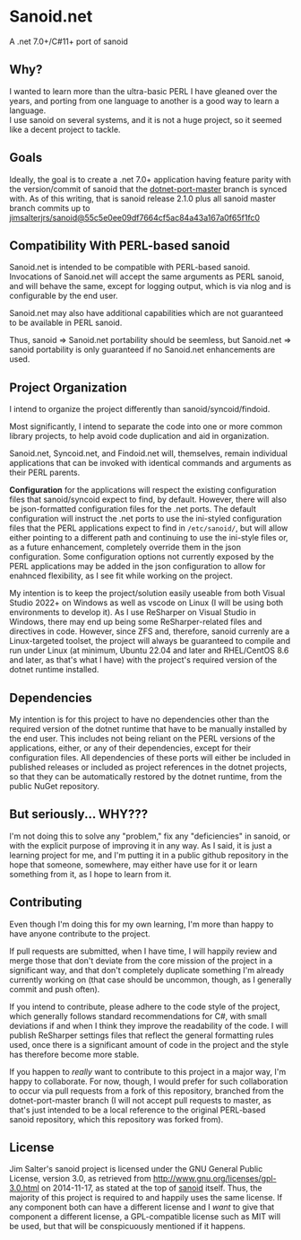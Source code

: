  # Sanoid.net

 A .net 7.0+/C#11+ port of sanoid
 
 ## Why?

 I wanted to learn more than the ultra-basic PERL I have gleaned over the years, and porting from one language to
 another is a good way to learn a language.\
 I use sanoid on several systems, and it is not a huge project, so it seemed like a decent project to tackle.

 ## Goals

 Ideally, the goal is to create a .net 7.0+ application having feature parity with the version/commit of sanoid
 that the [dotnet-port-master](../tree/dotnet-port-master) branch is synced with. As of this writing, that is
 sanoid release 2.1.0 plus all sanoid master branch commits up to
 [jimsalterjrs/sanoid@55c5e0ee09df7664cf5ac84a43a167a0f65f1fc0](https://github.com/jimsalterjrs/sanoid/commit/55c5e0ee09df7664cf5ac84a43a167a0f65f1fc0)
 
 ## Compatibility With PERL-based sanoid
 
 Sanoid.net is intended to be compatible with PERL-based sanoid. Invocations of Sanoid.net will accept the same
 arguments as PERL sanoid, and will behave the same, except for logging output, which is via nlog and is
 configurable by the end user.
 
 Sanoid.net may also have additional capabilities which are not guaranteed to be available in PERL sanoid.
 
 Thus, sanoid => Sanoid.net portability should be seemless, but Sanoid.net => sanoid portability is only
 guaranteed if no Sanoid.net enhancements are used.

 ## Project Organization

 I intend to organize the project differently than sanoid/syncoid/findoid.

 Most significantly, I intend to separate the code into one or more common library projects, to help avoid code
 duplication and aid in organization.

 Sanoid.net, Syncoid.net, and Findoid.net will, themselves, remain individual applications that can be invoked with
 identical commands and arguments as their PERL parents.

 **Configuration** for the applications will respect the existing configuration files that sanoid/syncoid expect to
 find, by default. However, there will also be json-formatted configuration files for the .net ports. The default 
 configuration will instruct the .net ports to use the ini-styled configuration files that the PERL applications 
 expect to find in `/etc/sanoid/`, but will allow either pointing to a different path and continuing to use the 
 ini-style files or, as a future enhancement, completely override them in the json configuration. Some 
 configuration options not currently exposed by the PERL applications may be added in the json configuration to
 allow for enahnced flexibility, as I see fit while working on the project.

 My intention is to keep the project/solution easily useable from both Visual Studio 2022+ on Windows as well as
 vscode on Linux (I will be using both environments to develop it). As I use ReSharper on Visual Studio in Windows,
 there may end up being some ReSharper-related files and directives in code. However, since ZFS and, therefore,
 sanoid currenly are a Linux-targeted toolset, the project will always be guaranteed to compile and run under Linux
 (at minimum, Ubuntu 22.04 and later and RHEL/CentOS 8.6 and later, as that's what I have) with the project's
 required version of the dotnet runtime installed.

 ## Dependencies

 My intention is for this project to have no dependencies other than the required version of the dotnet runtime 
 that have to be manually installed by the end user. This includes not being reliant on the PERL versions of the
 applications, either, or any of their dependencies, except for their configuration files. All dependencies of
 these ports will either be included in published releases or included as project references in the dotnet 
 projects, so that they can be automatically restored by the dotnet runtime, from the public NuGet repository.

 ## But seriously... WHY???

 I'm not doing this to solve any "problem," fix any "deficiencies" in sanoid, or with the explicit purpose of
 improving it in any way. As I said, it is just a learning project for me, and I'm putting it in a public github
 repository in the hope that someone, somewhere, may either have use for it or learn something from it, as I hope
 to learn from it.

 ## Contributing

 Even though I'm doing this for my own learning, I'm more than happy to have anyone contribute to the project.

 If pull requests are submitted, when I have time, I will happily review and merge those that don't deviate from
 the core mission of the project in a significant way, and that don't completely duplicate something I'm already
 currently working on (that case should be uncommon, though, as I generally commit and push often).

 If you intend to contribute, please adhere to the code style of the project, which generally follows standard
 recommendations for C#, with small deviations if and when I think they improve the readability of the code.
 I will publish ReSharper settings files that reflect the general formatting rules used, once there is a
 significant amount of code in the project and the style has therefore become more stable.
 
 If you happen to _really_ want to contribute to this project in a major way, I'm happy to collaborate. For now,
 though, I would prefer for such collaboration to occur via pull requests from a fork of this repository, branched
 from the dotnet-port-master branch (I will not accept pull requests to master, as that's just intended to be
 a local reference to the original PERL-based sanoid repository, which this repository was forked from).

 ## License

 Jim Salter's sanoid project is licensed under the GNU General Public License, version 3.0, as retrieved from
 http://www.gnu.org/licenses/gpl-3.0.html on 2014-11-17, as stated at the top of
 [sanoid](https://github.com/jimsalterjrs/sanoid/blob/master/sanoid) itself. Thus, the majority of this project is
 required to and happily uses the same license. If any component both can have a different license and I _want_ to
 give that component a different license, a GPL-compatible license such as MIT will be used, but that will be
 conspicuously mentioned if it happens.
